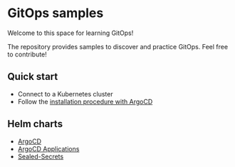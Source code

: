 # GitOps samples

Welcome to this space for learning GitOps!

The repository provides samples to discover and practice GitOps. Feel free to contribute!

## Quick start

* Connect to a Kubernetes cluster
* Follow the [installation procedure with ArgoCD](/helm-charts/argocd/README.md#how-to-apply-manually)

## Helm charts

* [ArgoCD](/helm-charts/argocd/README.md)
* [ArgoCD Applications](/helm-charts/argocd-applications/README.md)
* [Sealed-Secrets](/helm-charts/sealed-secrets/README.md)
